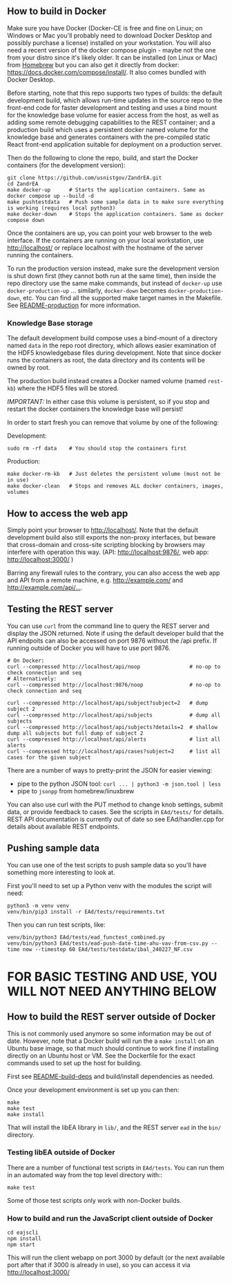 ## How to build in Docker

Make sure you have Docker (Docker-CE is free and fine on Linux; on Windows or Mac you'll probably need to download Docker Desktop and possibly purchase a license) installed on your workstation. You will also need a recent version of the docker compose plugin - maybe not the one from your distro since it's likely older. It can be installed (on Linux or Mac) from [Homebrew](https://brew.sh/) but you can also get it directly from docker: <https://docs.docker.com/compose/install/>. It also comes bundled with Docker Desktop.

Before starting, note that this repo supports two types of builds: the default development build, which allows run-time updates in the source repo to the front-end code for faster development and testing and uses a bind mount for the knowledge base volume for easier access from the host, as well as adding some remote debugging capabilities to the REST container; and a production build which uses a persistent docker named volume for the knowledge base and generates containers with the pre-compiled static React front-end application suitable for deployment on a production server.

Then do the following to clone the repo, build, and start the Docker containers (for the development version):

```
git clone https://github.com/usnistgov/ZandrEA.git
cd ZandrEA
make docker-up      # Starts the application containers. Same as docker compose up --build -d
make pushtestdata   # Push some sample data in to make sure everything is working (requires local python3)
make docker-down    # Stops the application containers. Same as docker compose down
```

Once the containers are up, you can point your web browser to the web interface. If the containers are running on your local workstation, use <http://localhost/> or replace localhost with the hostname of the server running the containers.

To run the production version instead, make sure the development version is shut down first (they cannot both run at the same time), then inside the repo directory use the same make commands, but instead of `docker-up` use `docker-production-up` ... similarly, `docker-down` becomes `docker-production-down`, etc.  You can find all the supported make target names in the Makefile. See [README-production](./README-production.md) for more information.

### Knowledge Base storage

The default development build compose uses a bind-mount of a directory named `data` in the repo root directory, which allows easier examination of the HDF5 knowledgebase files during development. Note that since docker runs the containers as root, the data directory and its contents will be owned by root.

The production build instead creates a Docker named volume (named `rest-kb`) where the HDF5 files will be stored.

*IMPORTANT:* In either case this volume is persistent, so if you stop and restart the docker containers the knowledge base will persist!

In order to start fresh you can remove that volume by one of the following:

Development:
```
sudo rm -rf data    # You should stop the containers first
```

Production:
```
make docker-rm-kb   # Just deletes the persistent volume (must not be in use)
make docker-clean   # Stops and removes ALL docker containers, images, volumes
```

## How to access the web app

Simply point your browser to <http://localhost/>. Note that the default development build also still exports the non-proxy interfaces, but beware that cross-domain and cross-site scripting blocking by browsers may interfere with operation this way. (API: <http://localhost:9876/>, web app: <http://localhost:3000/> )

Barring any firewall rules to the contrary, you can also access the web app and API from a remote machine, e.g. <http://example.com/> and <http://example.com/api/...>.

## Testing the REST server

You can use `curl` from the command line to query the REST server and display the JSON returned. Note if using the default developer build that the API endpoits can also be accessed on port 9876 without the /api prefix. If running outside of Docker you will have to use port 9876.

```
# On Docker:
curl --compressed http://localhost/api/noop                # no-op to check connection and seq
# Alternatively:
curl --compressed http://localhost:9876/noop               # no-op to check connection and seq

curl --compressed http://localhost/api/subject?subject=2   # dump subject 2
curl --compressed http://localhost/api/subjects            # dump all subjects
curl --compressed http://localhost/api/subjects?details=2  # shallow dump all subjects but full dump of subject 2
curl --compressed http://localhost/api/alerts              # list all alerts
curl --compressed http://localhost/api/cases?subject=2     # list all cases for the given subject
```

There are a number of ways to pretty-print the JSON for easier viewing:
- pipe to the python JSON tool: `curl ... | python3 -m json.tool | less`
- pipe to `jsonpp` from homebrew/linuxbrew

You can also use curl with the PUT method to change knob settings, submit data, or provide feedback to cases. See the scripts in `EAd/tests/` for details. REST API documentation is currently out of date so see EAd/handler.cpp for details about available REST endpoints.

## Pushing sample data

You can use one of the test scripts to push sample data so you'll have something more interesting to look at.

First you'll need to set up a Python venv with the modules the script will need:
```
python3 -m venv venv
venv/bin/pip3 install -r EAd/tests/requirements.txt
```

Then you can run test scripts, like:
```
venv/bin/python3 EAd/tests/ead_functest_combined.py
venv/bin/python3 EAd/tests/ead-push-date-time-ahu-vav-from-csv.py --time now --timestep 60 EAd/tests/testdata/ibal_240227_NF.csv
```

# FOR BASIC TESTING AND USE, YOU WILL NOT NEED ANYTHING BELOW

## How to build the REST server outside of Docker

This is not commonly used anymore so some information may be out of date. However, note that a Docker build will run the a `make install` on an Ubuntu base image, so that much should continue to work fine if installing directly on an Ubuntu host or VM. See the Dockerfile for the exact commands used to set up the host for building.

First see [README-build-deps](README-build-deps.md) and build/install dependencies as needed.

Once your development environment is set up you can then:
```
make
make test
make install
```

That will install the libEA library in `lib/`, and the REST server `ead` in the `bin/` directory.

### Testing libEA outside of Docker

There are a number of functional test scripts in `EAd/tests`. You can run them in an automated way from the top level directory with::
```
make test
```

Some of those test scripts only work with non-Docker builds.

### How to build and run the JavaScript client outside of Docker

```
cd eajscli
npm install
npm start
```

This will run the client webapp on port 3000 by default (or the next available port after that if 3000 is already in use), so you can access it via <http://localhost:3000/>
